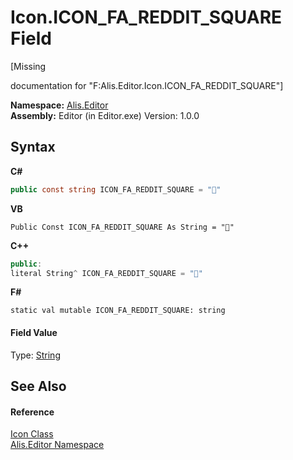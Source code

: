 # Icon.ICON_FA_REDDIT_SQUARE Field
 

\[Missing <summary> documentation for "F:Alis.Editor.Icon.ICON_FA_REDDIT_SQUARE"\]

**Namespace:**&nbsp;<a href="b150ade4-39de-a232-5f06-d3cdc1b2c538">Alis.Editor</a><br />**Assembly:**&nbsp;Editor (in Editor.exe) Version: 1.0.0

## Syntax

**C#**<br />
``` C#
public const string ICON_FA_REDDIT_SQUARE = ""
```

**VB**<br />
``` VB
Public Const ICON_FA_REDDIT_SQUARE As String = ""
```

**C++**<br />
``` C++
public:
literal String^ ICON_FA_REDDIT_SQUARE = ""
```

**F#**<br />
``` F#
static val mutable ICON_FA_REDDIT_SQUARE: string
```


#### Field Value
Type: <a href="https://docs.microsoft.com/dotnet/api/system.string" target="_blank">String</a>

## See Also


#### Reference
<a href="cc0f883c-67f8-f772-c6d7-a60b129f22a7">Icon Class</a><br /><a href="b150ade4-39de-a232-5f06-d3cdc1b2c538">Alis.Editor Namespace</a><br />